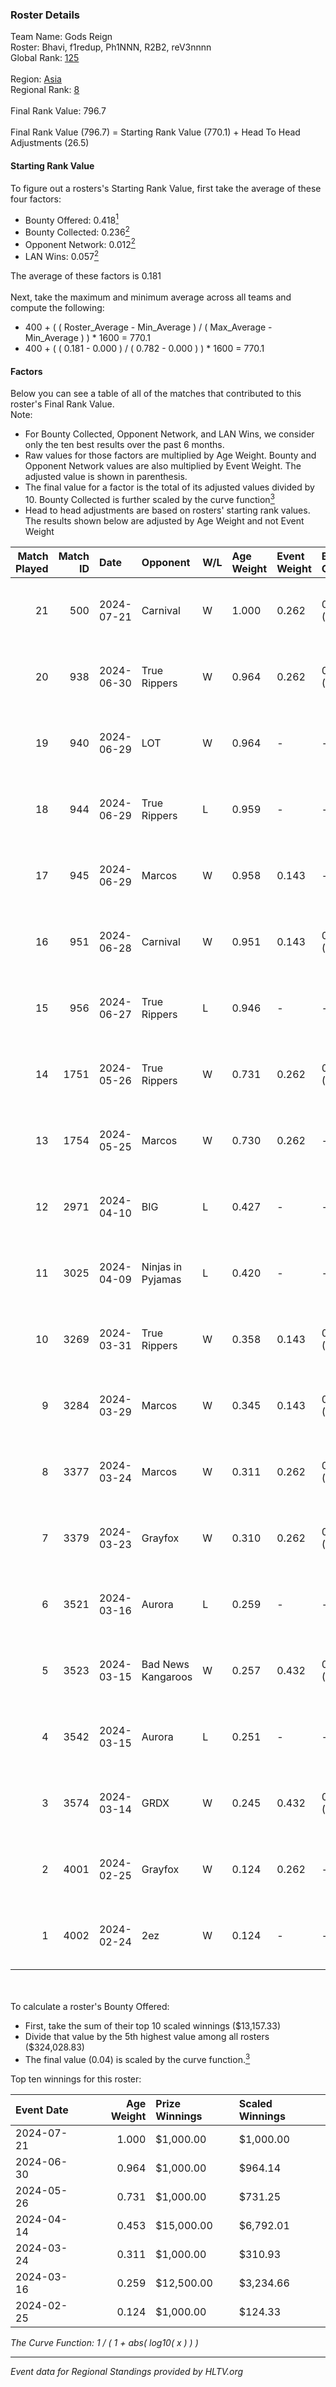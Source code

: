 ### Roster Details<br />
Team Name: Gods Reign<br />
Roster: Bhavi, f1redup, Ph1NNN, R2B2, reV3nnnn<br />
Global Rank: [125](../standings_global.md)<br />
<br />
Region: [Asia]( ../standings_asia.md)<br />
Regional Rank: [8]( ../standings_asia.md)<br />
<br />
Final Rank Value:  796.7<br />
<br />
Final Rank Value (796.7) = Starting Rank Value (770.1) + Head To Head Adjustments (26.5)<br />

#### Starting Rank Value<br />
To figure out a rosters's Starting Rank Value, first take the average of these four factors:<br />
- Bounty Offered: 0.418[<sup>1</sup>](#table2)
- Bounty Collected: 0.236[<sup>2</sup>](#table1)
- Opponent Network: 0.012[<sup>2</sup>](#table1)
- LAN Wins: 0.057[<sup>2</sup>](#table1)

The average of these factors is 0.181<br />
<br />
Next, take the maximum and minimum average across all teams and compute the following:<br />
- 400 + ( ( Roster_Average - Min_Average ) / ( Max_Average - Min_Average ) ) * 1600 = 770.1
- 400 + ( ( 0.181 - 0.000 ) / ( 0.782 - 0.000 ) ) * 1600 = 770.1


#### Factors<br />
Below you can see a table of all of the matches that contributed to this roster's Final Rank Value.<br />
Note:<br />

- For Bounty Collected, Opponent Network, and LAN Wins, we consider only the ten best results over the past 6 months.
- Raw values for those factors are multiplied by Age Weight. Bounty and Opponent Network values are also multiplied by Event Weight. The adjusted value is shown in parenthesis.
- The final value for a factor is the total of its adjusted values divided by 10. Bounty Collected is further scaled by the curve function[<sup>3</sup>](#curveFunction)
- Head to head adjustments are based on rosters' starting rank values. The results shown below are adjusted by Age Weight and not Event Weight
<span id="table1"></span><br />


| Match Played | Match ID | Date       | Opponent           | W/L | Age Weight | Event Weight | Bounty Collected | Opponent Network | LAN Wins  | H2H Adj. | Roster                                 |
| -: | -: | :- | :- | :- | :- | :- | :- | :- | :- | -: | :- |
|           21 |      500 | 2024-07-21 | Carnival           | W   | 1.000      | 0.262        | 0.002 (0.001)    | -                | 0 (0.000) |     5.18 | Bhavi, f1redup, Ph1NNN, R2B2, reV3nnnn |
|           20 |      938 | 2024-06-30 | True Rippers       | W   | 0.964      | 0.262        | 0.005 (0.001)    | 0.170 (0.043)    | 0 (0.000) |    13.02 | 1nhuman, Bhavi, Ph1NNN, R2B2, reV3nnnn |
|           19 |      940 | 2024-06-29 | LOT                | W   | 0.964      | -            | -                | -                | 0 (0.000) |     3.26 | Bhavi, f1redup, Ph1NNN, R2B2, reV3nnnn |
|           18 |      944 | 2024-06-29 | True Rippers       | L   | 0.959      | -            | -                | -                | -         |   -17.53 | Bhavi, f1redup, Ph1NNN, R2B2, reV3nnnn |
|           17 |      945 | 2024-06-29 | Marcos             | W   | 0.958      | 0.143        | -                | 0.037 (0.005)    | 0 (0.000) |     4.87 | Bhavi, f1redup, Ph1NNN, R2B2, reV3nnnn |
|           16 |      951 | 2024-06-28 | Carnival           | W   | 0.951      | 0.143        | 0.002 (0.000)    | -                | 0 (0.000) |     5.27 | Bhavi, f1redup, Ph1NNN, R2B2, reV3nnnn |
|           15 |      956 | 2024-06-27 | True Rippers       | L   | 0.946      | -            | -                | -                | -         |   -18.61 | Bhavi, f1redup, Ph1NNN, R2B2, reV3nnnn |
|           14 |     1751 | 2024-05-26 | True Rippers       | W   | 0.731      | 0.262        | 0.005 (0.001)    | 0.170 (0.033)    | 0 (0.000) |     8.44 | 1nhuman, Bhavi, Ph1NNN, R2B2, reV3nnnn |
|           13 |     1754 | 2024-05-25 | Marcos             | W   | 0.730      | 0.262        | -                | 0.037 (0.007)    | 0 (0.000) |     3.64 | Bhavi, f1redup, Ph1NNN, R2B2, reV3nnnn |
|           12 |     2971 | 2024-04-10 | BIG                | L   | 0.427      | -            | -                | -                | -         |    -0.72 | Bhavi, f1redup, Ph1NNN, R2B2, yoom     |
|           11 |     3025 | 2024-04-09 | Ninjas in Pyjamas  | L   | 0.420      | -            | -                | -                | -         |    -0.10 | Bhavi, f1redup, Ph1NNN, R2B2, yoom     |
|           10 |     3269 | 2024-03-31 | True Rippers       | W   | 0.358      | 0.143        | 0.005 (0.000)    | 0.170 (0.009)    | 0 (0.000) |     4.19 | Bhavi, f1redup, Ph1NNN, R2B2, reV3nnnn |
|            9 |     3284 | 2024-03-29 | Marcos             | W   | 0.345      | 0.143        | 0.000 (0.000)    | 0.012 (0.001)    | -         |     3.08 | Bhavi, f1redup, Ph1NNN, R2B2, reV3nnnn |
|            8 |     3377 | 2024-03-24 | Marcos             | W   | 0.311      | 0.262        | 0.000 (0.000)    | 0.012 (0.001)    | -         |     2.84 | Bhavi, f1redup, Ph1NNN, R2B2, reV3nnnn |
|            7 |     3379 | 2024-03-23 | Grayfox            | W   | 0.310      | 0.262        | 0.000 (0.000)    | 0.005 (0.000)    | -         |     2.56 | Bhavi, f1redup, Ph1NNN, R2B2, reV3nnnn |
|            6 |     3521 | 2024-03-16 | Aurora             | L   | 0.259      | -            | -                | -                | -         |    -0.06 | Bhavi, f1redup, Ph1NNN, R2B2, reV3nnnn |
|            5 |     3523 | 2024-03-15 | Bad News Kangaroos | W   | 0.257      | 0.432        | 0.017 (0.002)    | 0.226 (0.025)    | 1 (0.257) |     4.14 | Bhavi, f1redup, Ph1NNN, R2B2, reV3nnnn |
|            4 |     3542 | 2024-03-15 | Aurora             | L   | 0.251      | -            | -                | -                | -         |    -0.05 | Bhavi, f1redup, Ph1NNN, R2B2, reV3nnnn |
|            3 |     3574 | 2024-03-14 | GRDX               | W   | 0.245      | 0.432        | 0.002 (0.000)    | -                | 1 (0.245) |     1.64 | Bhavi, f1redup, Ph1NNN, R2B2, reV3nnnn |
|            2 |     4001 | 2024-02-25 | Grayfox            | W   | 0.124      | 0.262        | -                | 0.005 (0.000)    | -         |     1.06 | Bhavi, f1redup, Ph1NNN, R2B2, reV3nnnn |
|            1 |     4002 | 2024-02-24 | 2ez                | W   | 0.124      | -            | -                | -                | -         |     0.44 | Bhavi, f1redup, Ph1NNN, R2B2, reV3nnnn |

<br />
<span id="table2"></span><br />
To calculate a roster's Bounty Offered:<br />

- First, take the sum of their top 10 scaled winnings ($13,157.33)
- Divide that value by the 5th highest value among all rosters ($324,028.83)
- The final value (0.04) is scaled by the curve function.[<sup>3</sup>](#curveFunction)

Top ten winnings for this roster:<br />

| Event Date | Age Weight | Prize Winnings | Scaled Winnings |
| :- | -: | :- | :- |
| 2024-07-21 |      1.000 | $1,000.00      | $1,000.00       |
| 2024-06-30 |      0.964 | $1,000.00      | $964.14         |
| 2024-05-26 |      0.731 | $1,000.00      | $731.25         |
| 2024-04-14 |      0.453 | $15,000.00     | $6,792.01       |
| 2024-03-24 |      0.311 | $1,000.00      | $310.93         |
| 2024-03-16 |      0.259 | $12,500.00     | $3,234.66       |
| 2024-02-25 |      0.124 | $1,000.00      | $124.33         |


<span id="curveFunction"></span>_The Curve Function: 1 / ( 1 + abs( log10( x ) ) )_<br />

---
_Event data for Regional Standings provided by HLTV.org_<br />
